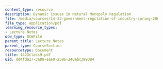 ```yaml
---
content_type: resource
description: Dynamic Issues in Natural Monopoly Regulation
file: /media/courses/14-23-government-regulation-of-industry-spring-2003/dd4fda273a89eae02586240abc399084_1423class9.pdf
file_type: application/pdf
learning_resource_types:
- Lecture Notes
ocw_type: OCWFile
parent_title: Lecture Notes
parent_type: CourseSection
resourcetype: Document
title: 1423class9.pdf
uid: dd4fda27-3a89-eae0-2586-240abc399084
---
```

